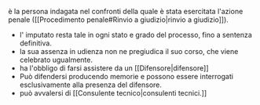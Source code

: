 
 
è la persona indagata nel confronti della quale è stata esercitata l'azione penale ([[Procedimento penale#Rinvio a giudizio|rinvio a giudizio]]). 
- l' imputato resta tale in ogni stato e grado del processo, fino a sentenza definitiva.
- la sua assenza in udienza non ne pregiudica il suo corso, che viene celebrato ugualmente.
- ha l'obbligo di farsi assistere da un [[Difensore|difensore]] 
- Può difendersi producendo memorie e possono essere interrogati esclusivamente alla presenza del difensore. 
- può avvalersi di [[Consulente tecnico|consulenti tecnici.]]  
